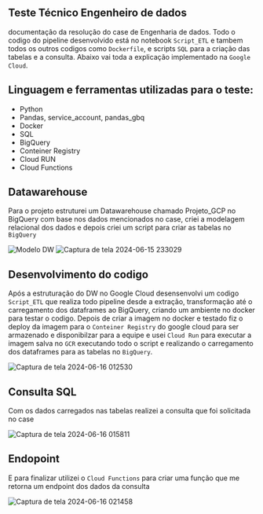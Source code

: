 ## Teste Técnico Engenheiro de dados
documentação da resolução do case de Engenharia de dados. Todo o codigo do pipeline desenvolvido está no notebook `Script_ETL` e tambem todos os outros codigos como `Dockerfile`, e scripts `SQL` para a criação das tabelas e a consulta. Abaixo vai toda a explicação implementado na `Google Cloud`.

## Linguagem e ferramentas utilizadas para o teste:
  - Python
  - Pandas, service_account, pandas_gbq
  - Docker
  - SQL 
  - BigQuery
  - Conteiner Registry
  - Cloud RUN
  - Cloud Functions

## Datawarehouse
Para o projeto estruturei um Datawarehouse chamado Projeto_GCP no BigQuery com base nos dados mencionados no case, criei a modelagem relacional dos dados e depois criei um script para criar as tabelas no `BigQuery`

![Modelo DW](https://github.com/thiagothr/Case_IPNET/assets/72639507/fde8d01d-214a-4e1c-b967-fa1afb545e0c)
![Captura de tela 2024-06-15 233029](https://github.com/thiagothr/Case_IPNET/assets/72639507/f57fd620-e9b0-47a9-9dfd-2e605ed049e0)

## Desenvolvimento do codigo
Após a estruturação do DW no Google Cloud desensenvolvi um codigo `Script_ETL` que realiza todo pipeline desde a extração, transformação até o carregamento dos dataframes ao BigQuery, criando um ambiente no docker para testar o codigo. 
Depois de criar a imagem no docker e testado fiz o deploy da imagem para o `Conteiner Registry` do google cloud para ser armazenado e disponibilzar para a equipe e usei `Cloud Run` para executar a imagem salva no `GCR` executando todo o script
e realizando o carregamento dos dataframes para as tabelas no `BigQuery`.

![Captura de tela 2024-06-16 012530](https://github.com/thiagothr/Case_IPNET/assets/72639507/909cef42-2d83-4854-a487-a9542c1025e2)

## Consulta SQL
Com os dados carregados nas tabelas realizei a consulta que foi solicitada no case

![Captura de tela 2024-06-16 015811](https://github.com/thiagothr/Case_IPNET/assets/72639507/24641c09-beb5-4ecd-a5c0-0a1113c563bd)

## Endopoint
E para finalizar utilizei o `Cloud Functions` para criar uma função que me retorna um endpoint dos dados da consulta

![Captura de tela 2024-06-16 021458](https://github.com/thiagothr/Case_IPNET/assets/72639507/eddbcfe4-66cf-4090-9b27-72fb1558f10d)
